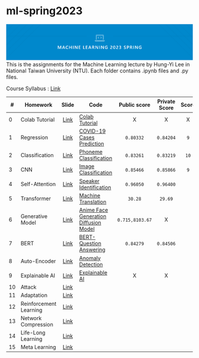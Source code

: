 # ml-spring2023
![cover](mlcover.png)
This is the assignments for the Machine Learning lecture by Hung-Yi Lee in National Taiwan University (NTU). Each folder contains .ipynb files and .py files.

Course Syllabus : [Link](https://speech.ee.ntu.edu.tw/~hylee/ml/2023-spring.php)

|#|Homework|Slide|Code|Public score|Private Score|Score|
|-|-|:-:|-|:-:|:-:|:-:|
|0|Colab Tutorial|[Link](HW0/Colab_Tutorial.pdf)|[Colab Tutorial](HW0/Colab_Tutorial.ipynb)|X|X|X|
|1|Regression|[Link](HW1/HW01.pdf)|[COVID-19 Cases Prediction](HW1/hw1.ipynb)|`0.80332`|`0.84204`|`9`|
|2|Classification|[Link](HW2/HW02.pdf)|[Phoneme Classification](HW2/hw2.ipynb)|`0.83261`|`0.83219`|`10`|
|3|CNN|[Link](HW3/HW03.pdf)|[Image Classification](HW3/hw3.ipynb)|`0.85466`|`0.85866`|`9`|
|4|Self-Attention|[Link](HW4/HW04.pdf)|[Speaker Identification](HW4/hw4.ipynb)|`0.96050`|`0.96400`||
|5|Transformer|[Link](HW5/HW05.pdf)|[Machine Translation](HW5/hw5.ipynb)|`30.28`|`29.69`||
|6|Generative Model|[Link](HW6/HW06.pdf)|[Anime Face Generation Diffusion Model](HW6/hw6.ipynb)|`0.715,8103.67`|X||
|7|BERT|[Link](HW7/HW07.pdf)|[BERT-Question Answering](HW7/hw7.ipynb)|`0.84279`|`0.84506`||
|8|Auto-Encoder|[Link](HW8/HW08.pdf)|[Anomaly Detection](HW8/hw8.ipynb)||||
|9|Explainable AI|[Link](HW9/HW09.pdf)|[Explainable AI](HW9/hw9.ipynb)|X|X||
|10|Attack|[Link](HW10/HW10.pdf)|||||
|11|Adaptation|[Link](HW11/HW11.pdf)|||||
|12|Reinforcement Learning|[Link](HW12/HW12.pdf)|||||
|13|Network Compression|[Link](HW13/HW13.pdf)|||||
|14|Life-Long Learning|[Link](HW14/HW14.pdf)|||||
|15|Meta Learning|[Link](HW15/HW15.pdf)|||||
